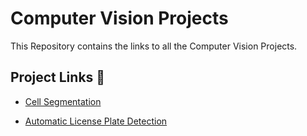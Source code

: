 # Computer Vision Projects

This Repository contains the links to all the Computer Vision Projects.




## Project Links 🔗 

- [Cell Segmentation](https://github.com/devesht21/Cell-Segmentation-using-YOLOv8)

- [Automatic License Plate Detection](https://github.com/devesht21/License-Plate-Detection-using-YOLOv8)

